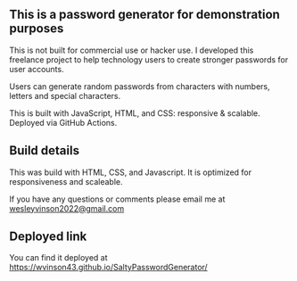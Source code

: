 ## This is a password generator for demonstration purposes

This is not built for commercial use or hacker use.  I developed this freelance project to help technology users to create stronger passwords for user accounts.

Users can generate random passwords from characters with numbers, letters and special characters.  

This is built with JavaScript, HTML, and CSS:  responsive & scalable.  Deployed via GitHub Actions.

## Build details

This was build with HTML, CSS, and Javascript. It is optimized for responsiveness and scaleable.

If you have any questions or comments please email me at wesleyvinson2022@gmail.com

## Deployed link

You can find it deployed at https://wvinson43.github.io/SaltyPasswordGenerator/
